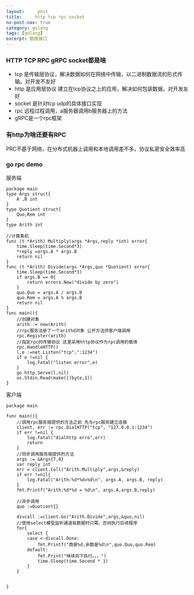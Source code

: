 ```yaml
---
layout:     post
title:     http tcp rpc socket
no-post-nav: true
category: golang
tags: [golang]
excerpt: 数据接口
---
```

### HTTP TCP RPC gRPC socket都是啥
* tcp 是传输层协议，解决数据如何在网络中传输，以二进制数据流的形式传输。对开发不友好
* http 是应用层协议 建立在tcp协议之上的应用，解决如何包装数据。对开发友好
* socket 是针对tcp udp的具体接口实现
* rpc 远程过程调用，a服务器调用b服务器上的方法
* gRPC是一个rpc框架
### 有http为啥还要有RPC
PRC不基于网络，在分布式机器上调用和本地调用差不多。协议私密安全效率高

### go rpc  demo

服务端

```golang
package main
type Args struct{
	A ,B int
}
type Quotient struct{
	Quo,Rem int
}
type Arith int

//计算乘机
func (t *Arith) Multiply(args *Args,reply *int) error{
	time.Sleep(time.Second*3)
	*reply =args.A * args.B
	return nil
}
func (t *Arith) Divide(args *Args,quo *Quotient) error{
	time.Sleep(time.Second*3)
	if args.B == 0{
		return errors.New("divide by zero")
	}
	quo.Quo = args.A / args.B
	quo.Rem = args.A % args.B
	return nil
}
func main(){
	//创建对象
	arith := new(Arith)
	//rpc服务注册了一个arithd对象 公开方法供客户端调用
	rpc.Register(arith)
	//指定rpc的传输协议 这里采用http协议作为rpc调用的载体
	rpc.HandleHTTP()
	l,e :=net.Listen("tcp",":1234")
	if e !=nil {
		log.Fatal("listen error",e)
	}
	go http.Serve(l,nil)
	os.Stdin.Read(make([]byte,1))
}
```
客户端

```golang
package main

func main(){
	//调用rpc服务端提供的方法之前 先与rpc服务建立连接
	client, err := rpc.DialHTTP("tcp", "127.0.0.1:1234")
	if err !=nil {
		log.Fatal("dialhttp erro",err)
		return
	}
	//同步调用服务端提供的方法
	args := &Args{7,8}
	var reply int
	err = client.Call("Arith.Multiply",args,&reply)
	if err !=nil{
		log.Fatal("Arith:%d*%d=%d\n", args.A, args.B, reply)
	}
	fmt.Printf("Arith:%d*%d = %d\n", args.A,args.B,reply)

	//异步调用
	quo :=Quotient{}

	divcall :=client.Go("Arith.Divide",args,&quo,nil)
	//使用select模型监听通道有数据时只需，否则执行后续程序
	for{
		select {
		case <-divcall.Done:
			fmt.Printf("商是%d,余数是%d\n",quo.Quo,quo.Rem)
		default:
			fmt.Print("继续向下执行。。。")
			time.Sleep(time.Second * 1)
		}
	}


}
```

